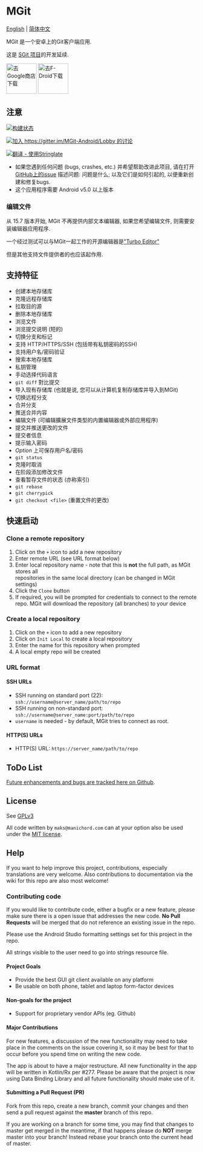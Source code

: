 # MGit

[English](README.md) | [简体中文](README_CN.md)

MGit 是一个安卓上的Git客户端应用.

这是 [SGit 项目](https://github.com/sheimi/SGit)的开发延续.

[<img src="https://play.google.com/intl/en_us/badges/images/generic/en_badge_web_generic.png"
      alt="去Google商店下载"
      height="80">](https://play.google.com/store/apps/details?id=com.manichord.mgit)
[<img src="https://f-droid.org/badge/get-it-on.png"
      alt="去F-Droid下载"
      height="80">](https://f-droid.org/packages/com.manichord.mgit)

## 注意

[![构建状态](https://travis-ci.org/maks/MGit.svg?branch=master)](https://travis-ci.org/maks/MGit)

[![加入 https://gitter.im/MGit-Android/Lobby 的讨论](https://badges.gitter.im/MGit-Android/Lobby.svg)](https://gitter.im/MGit-Android/Lobby?utm_source=badge&utm_medium=badge&utm_campaign=pr-badge&utm_content=badge)

[![翻译 - 使用Stringlate](https://img.shields.io/badge/translate%20with-stringlate-green.svg)](https://lonamiwebs.github.io/stringlate/translate?git=https%3A%2F%2Fgithub.com%2Fmaks%2FMGit)

* 如果您遇到任何问题 (bugs, crashes, etc.) 并希望帮助改进此项目, 请在打开[GitHub上的issue](https://github.com/maks/MGit/issues/new) 描述问题: 问题是什么; 以及它们是如何引起的, 以便重新创建和修复bugs.
* 这个应用程序需要 Android v5.0 以上版本

### 编辑文件

从 15.7 版本开始, MGit 不再提供内部文本编辑器, 如果您希望编辑文件, 则需要安装编辑器应用程序. 

一个经过测试可以与MGit一起工作的开源编辑器是["Turbo Editor"]( https://play.google.com/store/apps/details?id=com.maskyn.fileeditorpro)

但是其他支持文件提供者的也应该起作用.

## 支持特征

* 创建本地存储库
* 克隆远程存储库
* 拉取目的源
* 删除本地存储库
* 浏览文件
* 浏览提交说明 (短的)
* 切换分支和标记
* 支持 HTTP/HTTPS/SSH (包括带有私钥密码的SSH)
* 支持用户名/密码验证
* 搜索本地存储库
* 私钥管理
* 手动选择代码语言
* `git diff` 對比提交
* 导入现有存储库 (也就是说, 您可以从计算机复制存储库并导入到MGit)
* 切换远程分支
* 合并分支
* 推送合并内容
* 编辑文件 (可编辑擴展文件类型的内置编辑器或外部应用程序)
* 提交并推送更改的文件
* 提交者信息
* 提示输入密码
* *Option* 上可保存用户名/密码
* `git status`
* 克隆时取消
* 在阶段添加修改文件
* 查看暂存文件的状态 (亦称索引)
* `git rebase`
* `git cherrypick`
* `git checkout <file>` (重置文件的更改)

## 快速启动

### Clone a remote repository

1. Click on the `+` icon to add a new repository
2. Enter remote URL (see URL format below)
3. Enter local repository name - note that this is **not** the full path, as MGit stores all  
repositories in the same local directory (can be changed in MGit settings)
4. Click the `Clone` button
5. If required, you will be prompted for credentials to connect to the remote repo. MGit will download the repository (all branches) to your device

### Create a local repository
1. Click on the `+` icon to add a new repository
2. Click on `Init Local` to create a local repository
3. Enter the name for this repository when prompted
4. A local empty repo will be created

### URL format

#### SSH URLs

* SSH running on standard port (22): `ssh://username@server_name/path/to/repo`
* SSH running on non-standard port: `ssh://username@server_name:port/path/to/repo`
* `username` is needed - by default, MGit tries to connect as root.

#### HTTP(S) URLs

* HTTP(S) URL: `https://server_name/path/to/repo`

## ToDo List

[Future enhancements and bugs are tracked here on Github](https://github.com/maks/MGit/issues).

## License

See [GPLv3](./LICENSE)

All code written by `maks@manichord.com` can at your option also be used under the [MIT license](https://en.wikipedia.org/wiki/MIT_License).

## Help

If you want to help improve this project, contributions, especially translations are very welcome. Also contributions to documentation via the wiki for this repo are also most welcome!

### Contributing code

If you would like to contribute code, either a bugfix or a new feature, please make sure there is a open issue that addresses the new code. 
**No Pull Requests** will be merged that do not reference an existing issue in the repo.

Please use the Android Studio formatting settings set for this project in the repo.

All strings visible to the user need to go into strings resource file. 

#### Project Goals

* Provide the best GUI git client available on any platform
* Be usable on both phone, tablet and laptop form-factor devices

#### Non-goals for the project

* Support for proprietary vendor APIs (eg. Github)

#### Major Contributions

For new features, a discussion of the new functionality may need to take place in the comments on the issue covering it, so it may be best for that to occur before you spend time on writing the new code.

The app is about to have a major restructure. All new functionality in the app will be written in Kotlin/Rx per #277. Please be aware that the project is now using Data Binding Library and all future functionality should make use of it.

#### Submitting a Pull Request (PR)
Fork from this repo, create a new branch, commit your changes and then send a pull request against the **master** branch of this repo.

If you are working on a branch for some time, you may find that changes to master get merged in the meantime, if that happens please do **NOT** merge master into your branch! Instead rebase your branch onto the current head of master.
